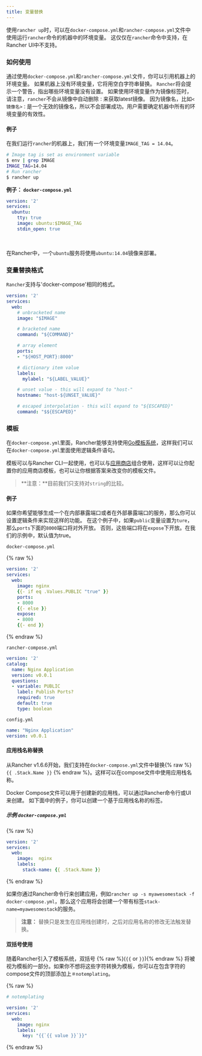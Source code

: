```yaml
---
title: 变量替换
---
```


使用`rancher up`时，可以在`docker-compose.yml`和`rancher-compose.yml`文件中使用运行`rancher`命令的机器中的环境变量。 这仅仅在`rancher`命令中支持，在Rancher UI中不支持。

### 如何使用

通过使用`docker-compose.yml`和`rancher-compose.yml`文件，你可以引用机器上的环境变量。 如果机器上没有环境变量，它将用空白字符串替换。 `Rancher`将会提示一个警告，指出哪些环境变量没有设置。 如果使用环境变量作为镜像标签时，请注意，`rancher`不会从镜像中自动删除`：`来获取latest镜像。 因为镜像名，比如`<镜像名>：`是一个无效的镜像名，所以不会部署成功。用户需要确定机器中所有的环境变量的有效性。

#### 例子

在我们运行`rancher`的机器上，我们有一个环境变量`IMAGE_TAG = 14.04`。

```bash
# Image tag is set as environment variable
$ env | grep IMAGE
IMAGE_TAG=14.04
# Run rancher
$ rancher up
```

**例子： `docker-compose.yml`**

```yaml
version: '2'
services:
  ubuntu:
    tty: true
    image: ubuntu:$IMAGE_TAG
    stdin_open: true
```

<br>

在Rancher中，一个`ubuntu`服务将使用`ubuntu:14.04`镜像来部署。

### 变量替换格式

`Rancher`支持与'docker-compose'相同的格式。

```yaml
version: '2'
services:
  web:
    # unbracketed name
    image: "$IMAGE"

    # bracketed name
    command: "${COMMAND}"

    # array element
    ports:
    - "${HOST_PORT}:8000"

    # dictionary item value
    labels:
      mylabel: "${LABEL_VALUE}"

    # unset value - this will expand to "host-"
    hostname: "host-${UNSET_VALUE}"

    # escaped interpolation - this will expand to "${ESCAPED}"
    command: "$${ESCAPED}"
```

### 模板

在`docker-compose.yml`里面，Rancher能够支持使用[Go模板系统](https://golang.org/pkg/text/template/)，这样我们可以在`docker-compose.yml`里面使用逻辑条件语句。


模板可以与Rancher CLI一起使用，也可以与[应用商店](/docs/rancher/v1.x/cn/configuration/catalog/)组合使用，这样可以让你配置你的应用商店模板，也可以让你根据答案来改变你的模板文件。

> **注意：**目前我们只支持对`string`的比较。

#### 例子

如果你希望能够生成一个在内部暴露端口或者在外部暴露端口的服务，那么你可以设置逻辑条件来实现这样的功能。 在这个例子中，如果`public`变量设置为`ture`，那么`ports`下面的`8000`端口将对外开放。 否则，这些端口将在`expose`下开放。在我们的示例中，默认值为true。

`docker-compose.yml`

{% raw %}
```yaml
version: '2'
services:
  web:
    image: nginx
    {{- if eq .Values.PUBLIC "true" }}
    ports:
    - 8000
    {{- else }}
    expose:
    - 8000
    {{- end }}
```
{% endraw %}

`rancher-compose.yml`

```yaml
version: '2'
catalog:
  name: Nginx Application
  version: v0.0.1
  questions:
  - variable: PUBLIC
    label: Publish Ports?
    required: true
    default: true
    type: boolean
```

`config.yml`

```yaml
name: "Nginx Application"
version: v0.0.1
```

#### 应用栈名称替换

从Rancher v1.6.6开始，我们支持在`docker-compose.yml`文件中替换{% raw %} `{{ .Stack.Name }}` {% endraw %}。这样可以在compose文件中使用应用栈名称。

Docker Compose文件可以用于创建新的应用栈，可以通过Rancher命令行或UI来创建。 如下面中的例子，你可以创建一个基于应用栈名称的标签。

##### 示例 `docker-compose.yml`

{% raw %}
```yaml
version: '2'
services:
  web:
    image:  nginx
    labels:
      stack-name: {{ .Stack.Name }}
```
{% endraw %}

如果你通过Rancher命令行来创建应用，例如`rancher up -s myawesomestack -f docker-compose.yml`，那么这个应用将会创建一个带有标签`stack-name=myawesomestack`的服务。

> **注意：** 替换只是发生在应用栈创建时，之后对应用名称的修改无法触发替换。


#### 双括号使用

随着Rancher引入了模板系统，双括号 {% raw %}(`{{` or `}}`){% endraw %} 将被视为模板的一部分。如果你不想将这些字符转换为模板，你可以在包含字符的compose文件的顶部添加上`＃notemplating`。

{% raw %}
```yaml
# notemplating

version: '2'
services:
  web:
    image: nginx
    labels:
      key: "{{`{{ value }}`}}"
```
{% endraw %}
